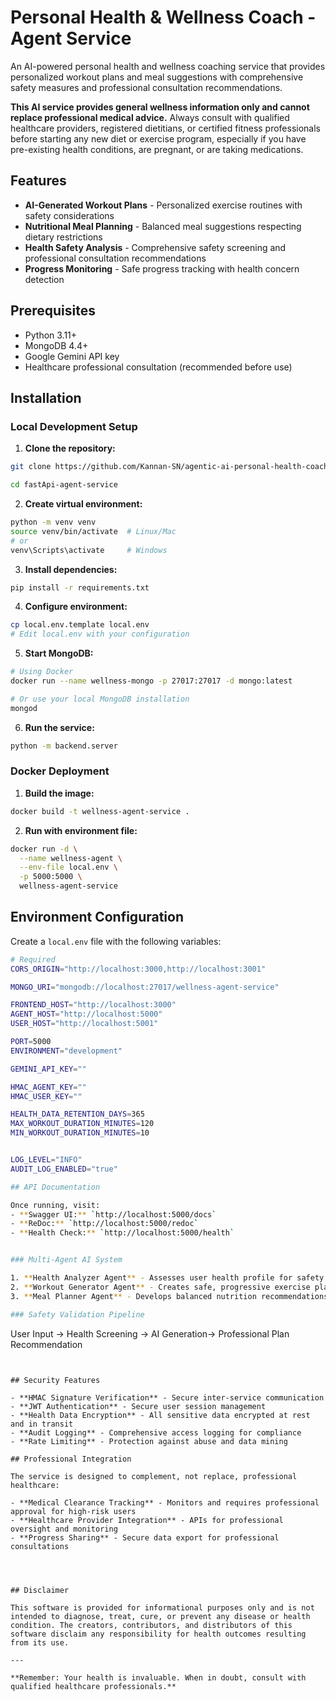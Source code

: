 # Personal Health & Wellness Coach - Agent Service

An AI-powered personal health and wellness coaching service that provides personalized workout plans and meal suggestions with comprehensive safety measures and professional consultation recommendations.


**This AI service provides general wellness information only and cannot replace professional medical advice.** Always consult with qualified healthcare providers, registered dietitians, or certified fitness professionals before starting any new diet or exercise program, especially if you have pre-existing health conditions, are pregnant, or are taking medications.

## Features

- **AI-Generated Workout Plans** - Personalized exercise routines with safety considerations
- **Nutritional Meal Planning** - Balanced meal suggestions respecting dietary restrictions
- **Health Safety Analysis** - Comprehensive safety screening and professional consultation recommendations
- **Progress Monitoring** - Safe progress tracking with health concern detection


## Prerequisites

- Python 3.11+
- MongoDB 4.4+
- Google Gemini API key
- Healthcare professional consultation (recommended before use)

## Installation

### Local Development Setup

1. **Clone the repository:**
```bash
git clone https://github.com/Kannan-SN/agentic-ai-personal-health-coach.git

cd fastApi-agent-service
```

2. **Create virtual environment:**
```bash
python -m venv venv
source venv/bin/activate  # Linux/Mac
# or
venv\Scripts\activate     # Windows
```

3. **Install dependencies:**
```bash
pip install -r requirements.txt
```

4. **Configure environment:**
```bash
cp local.env.template local.env
# Edit local.env with your configuration
```

5. **Start MongoDB:**
```bash
# Using Docker
docker run --name wellness-mongo -p 27017:27017 -d mongo:latest

# Or use your local MongoDB installation
mongod
```

6. **Run the service:**
```bash
python -m backend.server
```

### Docker Deployment

1. **Build the image:**
```bash
docker build -t wellness-agent-service .
```

2. **Run with environment file:**
```bash
docker run -d \
  --name wellness-agent \
  --env-file local.env \
  -p 5000:5000 \
  wellness-agent-service
```

## Environment Configuration

Create a `local.env` file with the following variables:

```bash
# Required
CORS_ORIGIN="http://localhost:3000,http://localhost:3001"

MONGO_URI="mongodb://localhost:27017/wellness-agent-service"

FRONTEND_HOST="http://localhost:3000" 
AGENT_HOST="http://localhost:5000"    
USER_HOST="http://localhost:5001"

PORT=5000
ENVIRONMENT="development"

GEMINI_API_KEY=""

HMAC_AGENT_KEY=""
HMAC_USER_KEY=""

HEALTH_DATA_RETENTION_DAYS=365
MAX_WORKOUT_DURATION_MINUTES=120
MIN_WORKOUT_DURATION_MINUTES=10


LOG_LEVEL="INFO"
AUDIT_LOG_ENABLED="true"

## API Documentation

Once running, visit:
- **Swagger UI:** `http://localhost:5000/docs`
- **ReDoc:** `http://localhost:5000/redoc`
- **Health Check:** `http://localhost:5000/health`


### Multi-Agent AI System

1. **Health Analyzer Agent** - Assesses user health profile for safety risks
2. **Workout Generator Agent** - Creates safe, progressive exercise plans
3. **Meal Planner Agent** - Develops balanced nutrition recommendations

### Safety Validation Pipeline

```
User Input → Health Screening → AI Generation→ Professional Plan Recommendation
```


## Security Features

- **HMAC Signature Verification** - Secure inter-service communication
- **JWT Authentication** - Secure user session management
- **Health Data Encryption** - All sensitive data encrypted at rest and in transit
- **Audit Logging** - Comprehensive access logging for compliance
- **Rate Limiting** - Protection against abuse and data mining

## Professional Integration

The service is designed to complement, not replace, professional healthcare:

- **Medical Clearance Tracking** - Monitors and requires professional approval for high-risk users
- **Healthcare Provider Integration** - APIs for professional oversight and monitoring
- **Progress Sharing** - Secure data export for professional consultations




## Disclaimer

This software is provided for informational purposes only and is not intended to diagnose, treat, cure, or prevent any disease or health condition. The creators, contributors, and distributors of this software disclaim any responsibility for health outcomes resulting from its use.

---

**Remember: Your health is invaluable. When in doubt, consult with qualified healthcare professionals.**